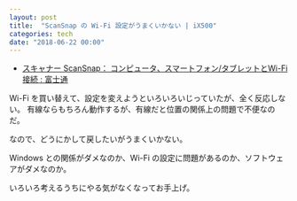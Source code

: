 ```yaml
---
layout: post
title:  "ScanSnap の Wi-Fi 設定がうまくいかない | iX500"
categories: tech
date: "2018-06-22 00:00"
---
```


- [スキャナー ScanSnap： コンピュータ、スマートフォン/タブレットとWi\-Fi接続 : 富士通](http://scansnap.fujitsu.com/jp/feature/wifi-access.html)

Wi-Fi を買い替えて、設定を変えようといろいろいじっていたが、全く反応しない。
有線ならもちろん動作するが、有線だと位置の関係上の問題で不便なのだ。

なので、どうにかして戻したいがうまくいかない。

Windows との関係がダメなのか、Wi-Fi の設定に問題があるのか、ソフトウェアがダメなのか。

いろいろ考えるうちにやる気がなくなってお手上げ。
